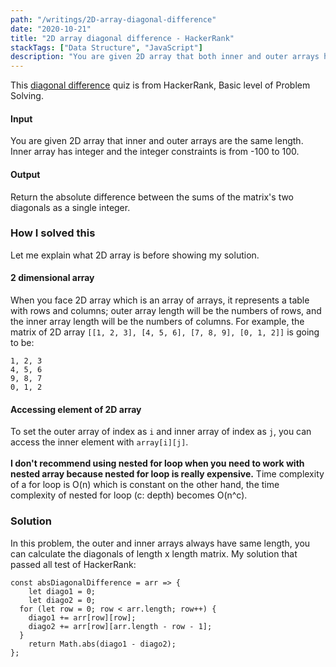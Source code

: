 ```yaml
---
path: "/writings/2D-array-diagonal-difference"
date: "2020-10-21"
title: "2D array diagonal difference - HackerRank"
stackTags: ["Data Structure", "JavaScript"]
description: "You are given 2D array that both inner and outer arrays have same length. Return the absolute difference between sums of matrix's two diagonals. I solved this with JavaScript."
---
```

This [diagonal difference](https://www.hackerrank.com/challenges/diagonal-difference/problem) quiz is from HackerRank, Basic level of Problem Solving.


#### Input
You are given 2D array that inner and outer arrays are the same length. Inner array has integer and the integer constraints is from -100 to 100.

#### Output
Return the absolute difference between the sums of the matrix's two diagonals as a single integer.

### How I solved this
Let me explain what 2D array is before showing my solution.

#### 2 dimensional array
When you face 2D array which is an array of arrays, it represents a table with rows and columns; outer array length will be the numbers of rows, and the inner array length will be the numbers of columns.
For example, the matrix of 2D array `[[1, 2, 3], [4, 5, 6], [7, 8, 9], [0, 1, 2]]` is going to be:
```
1, 2, 3
4, 5, 6
9, 8, 7
0, 1, 2
```

#### Accessing element of 2D array
To set the outer array of index as `i` and inner array of index as `j`, you can access the inner element  with `array[i][j]`.
\
\
**I don't recommend using nested for loop when you need to work with nested array because nested for loop is really expensive.** Time complexity of a for loop is O(n) which is constant on the other hand, the time complexity of nested for loop (c: depth) becomes O(n^c).

### Solution
In this problem, the outer and inner arrays always have same length, you can calculate the diagonals of length x length matrix.
My solution that passed all test of HackerRank:

```
const absDiagonalDifference = arr => {
    let diago1 = 0;
    let diago2 = 0;
  for (let row = 0; row < arr.length; row++) {
    diago1 += arr[row][row];
    diago2 += arr[row][arr.length - row - 1];
  }
    return Math.abs(diago1 - diago2);
};
```
